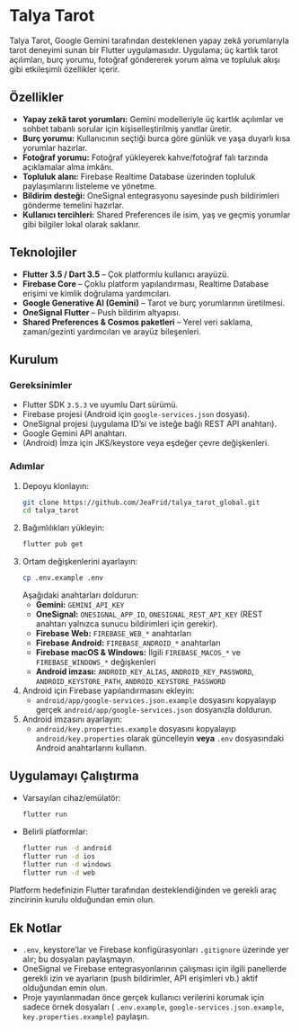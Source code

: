# Talya Tarot

Talya Tarot, Google Gemini tarafından desteklenen yapay zekâ yorumlarıyla tarot deneyimi sunan bir Flutter uygulamasıdır. Uygulama; üç kartlık tarot açılımları, burç yorumu, fotoğraf göndererek yorum alma ve topluluk akışı gibi etkileşimli özellikler içerir.

## Özellikler
- **Yapay zekâ tarot yorumları:** Gemini modelleriyle üç kartlık açılımlar ve sohbet tabanlı sorular için kişiselleştirilmiş yanıtlar üretir.
- **Burç yorumu:** Kullanıcının seçtiği burca göre günlük ve yaşa duyarlı kısa yorumlar hazırlar.
- **Fotoğraf yorumu:** Fotoğraf yükleyerek kahve/fotoğraf falı tarzında açıklamalar alma imkânı.
- **Topluluk alanı:** Firebase Realtime Database üzerinden topluluk paylaşımlarını listeleme ve yönetme.
- **Bildirim desteği:** OneSignal entegrasyonu sayesinde push bildirimleri gönderme temelini hazırlar.
- **Kullanıcı tercihleri:** Shared Preferences ile isim, yaş ve geçmiş yorumlar gibi bilgiler lokal olarak saklanır.

## Teknolojiler
- **Flutter 3.5 / Dart 3.5** – Çok platformlu kullanıcı arayüzü.
- **Firebase Core** – Çoklu platform yapılandırması, Realtime Database erişimi ve kimlik doğrulama yardımcıları.
- **Google Generative AI (Gemini)** – Tarot ve burç yorumlarının üretilmesi.
- **OneSignal Flutter** – Push bildirim altyapısı.
- **Shared Preferences & Cosmos paketleri** – Yerel veri saklama, zaman/gezinti yardımcıları ve arayüz bileşenleri.

## Kurulum

### Gereksinimler
- Flutter SDK `3.5.3` ve uyumlu Dart sürümü.
- Firebase projesi (Android için `google-services.json` dosyası).
- OneSignal projesi (uygulama ID’si ve isteğe bağlı REST API anahtarı).
- Google Gemini API anahtarı.
- (Android) İmza için JKS/keystore veya eşdeğer çevre değişkenleri.

### Adımlar
1. Depoyu klonlayın:
   ```bash
   git clone https://github.com/JeaFrid/talya_tarot_global.git
   cd talya_tarot
   ```
2. Bağımlılıkları yükleyin:
   ```bash
   flutter pub get
   ```
3. Ortam değişkenlerini ayarlayın:
   ```bash
   cp .env.example .env
   ```
   Aşağıdaki anahtarları doldurun:
   - **Gemini:** `GEMINI_API_KEY`
   - **OneSignal:** `ONESIGNAL_APP_ID`, `ONESIGNAL_REST_API_KEY` (REST anahtarı yalnızca sunucu bildirimleri için gerekir).
   - **Firebase Web:** `FIREBASE_WEB_*` anahtarları
   - **Firebase Android:** `FIREBASE_ANDROID_*` anahtarları
   - **Firebase macOS & Windows:** İlgili `FIREBASE_MACOS_*` ve `FIREBASE_WINDOWS_*` değişkenleri
   - **Android imzası:** `ANDROID_KEY_ALIAS`, `ANDROID_KEY_PASSWORD`, `ANDROID_KEYSTORE_PATH`, `ANDROID_KEYSTORE_PASSWORD`
4. Android için Firebase yapılandırmasını ekleyin:
   - `android/app/google-services.json.example` dosyasını kopyalayıp gerçek `android/app/google-services.json` dosyanızla doldurun.
5. Android imzasını ayarlayın:
   - `android/key.properties.example` dosyasını kopyalayıp `android/key.properties` olarak güncelleyin **veya** `.env` dosyasındaki Android anahtarlarını kullanın.

## Uygulamayı Çalıştırma
- Varsayılan cihaz/emülatör:
  ```bash
  flutter run
  ```
- Belirli platformlar:
  ```bash
  flutter run -d android
  flutter run -d ios
  flutter run -d windows
  flutter run -d web
  ```
Platform hedefinizin Flutter tarafından desteklendiğinden ve gerekli araç zincirinin kurulu olduğundan emin olun.

## Ek Notlar
- `.env`, keystore’lar ve Firebase konfigürasyonları `.gitignore` üzerinde yer alır; bu dosyaları paylaşmayın.
- OneSignal ve Firebase entegrasyonlarının çalışması için ilgili panellerde gerekli izin ve ayarların (push bildirimler, API erişimleri vb.) aktif olduğundan emin olun.
- Proje yayınlanmadan önce gerçek kullanıcı verilerini korumak için sadece örnek dosyaları ( `.env.example`, `google-services.json.example`, `key.properties.example`) paylaşın.
